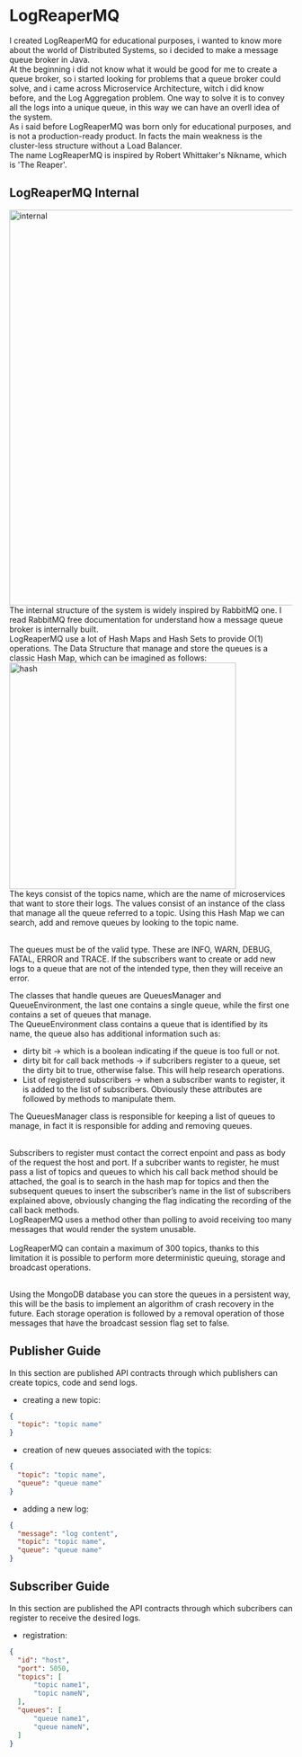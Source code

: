 # LogReaperMQ
I created LogReaperMQ for educational purposes, i wanted to know more about the world of Distributed Systems, so i decided to make a message queue broker in Java. <br>
At the beginning i did not know what it would be good for me to create a queue broker, so i started looking for problems that a queue broker could solve, and i came across Microservice Architecture, witch i did know before, and the Log Aggregation problem. One way to solve it is to convey all the logs into a unique queue, in this way we can have an overll idea of the system. <br>
As i said before LogReaperMQ was born only for educational purposes, and is not a production-ready product. In facts the main weakness is the cluster-less structure without a Load Balancer.<br>
The name LogReaperMQ is inspired by Robert Whittaker's Nikname, which is 'The Reaper'.
## LogReaperMQ Internal
<img width="704" alt="internal" src="https://github.com/user-attachments/assets/7145916f-d88f-4084-988d-5aaa699881bc"> <br>
The internal structure of the system is widely inspired by RabbitMQ one. I read RabbitMQ free documentation for understand how a message queue broker is internally built. <br>
LogReaperMQ use a lot of Hash Maps and Hash Sets to provide O(1) operations. The Data Structure that manage and store the queues is a classic Hash Map, which can be imagined as follows: <br>
<img width="403" alt="hash" src="https://github.com/user-attachments/assets/3d723c8e-fc0b-4b32-964f-58920d2c2194"> <br>
The keys consist of the topics name, which are the name of microservices that want to store their logs. The values consist of an instance of the class that manage all the queue referred to a topic. Using this Hash Map we can search, add and remove queues by looking to the topic name. <br> <br>

The queues must be of the valid type. These are INFO, WARN, DEBUG, FATAL, ERROR and TRACE. If the subscribers want to create or add new logs to a queue that are not of the intended type, then they will receive an error. <br>

The classes that handle queues are QueuesManager and QueueEnvironment, the last one contains a single queue, while the first one contains a set of queues that manage. <br>
The QueueEnvironment class contains a queue that is identified by its name, the queue also has additional information such as:
* dirty bit -> which is a boolean indicating if the queue is too full or not.
* dirty bit for call back methods -> if subcribers register to a queue, set the dirty bit to true, otherwise false. This will help research operations.
* List of registered subscribers -> when a subscriber wants to register, it is added to the list of subscribers.
Obviously these attributes are followed by methods to manipulate them. <br>

The QueuesManager class is responsible for keeping a list of queues to manage, in fact it is responsible for adding and removing queues. <br> <br>

Subscribers to register must contact the correct enpoint and pass as body of the request the host and port. If a subcriber wants to register, he must pass a list of topics and queues to which his call back method should be attached, the goal is to search in the hash map for topics and then the subsequent queues to insert the subscriber’s name in the list of subscribers explained above, obviously changing the flag indicating the recording of the call back methods. <br> LogReaperMQ uses a method other than polling to avoid receiving too many messages that would render the system unusable. <br> <br>
LogReaperMQ can contain a maximum of 300 topics, thanks to this limitation it is possible to perform more deterministic queuing, storage and broadcast operations. <br><br>

Using the MongoDB database you can store the queues in a persistent way, this will be the basis to implement an algorithm of crash recovery in the future. Each storage operation is followed by a removal operation of those messages that have the broadcast session flag set to false.

## Publisher Guide
In this section are published API contracts through which publishers can create topics, code and send logs. <br>
* creating a new topic:<br>
```json
{
  "topic": "topic name"
}
```
* creation of new queues associated with the topics: <br>
```json
{
  "topic": "topic name",
  "queue": "queue name"
}
```
* adding a new log: <br>
```json
{
  "message": "log content",
  "topic": "topic name",
  "queue": "queue name"
}
```

## Subscriber Guide
In this section are published the API contracts through which subcribers can register to receive the desired logs. <br>
* registration: <br>
```json
{
  "id": "host",
  "port": 5050,
  "topics": [
      "topic name1",
      "topic nameN",
  ],
  "queues": [
      "queue name1",
      "queue nameN",
  ]
}
```
